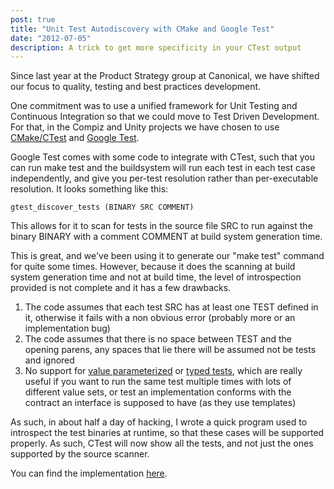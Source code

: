 ```yaml
---
post: true
title: "Unit Test Autodiscovery with CMake and Google Test"
date: "2012-07-05"
description: A trick to get more specificity in your CTest output
---
```


Since last year at the Product Strategy group at Canonical, we have shifted our focus to quality, testing and best practices development.

One commitment was to use a unified framework for Unit Testing and Continuous Integration so that we could move to Test Driven Development. For that, in the Compiz and Unity projects we have chosen to use [CMake/CTest](http://www.cmake.org/) and [Google Test](http://code.google.com/p/googletest/).

Google Test comes with some code to integrate with CTest, such that you can run make test and the buildsystem will run each test in each test case independently, and give you per-test resolution rather than per-executable resolution. It looks something like this:

`gtest_discover_tests (BINARY SRC COMMENT)`

This allows for it to scan for tests in the source file SRC to run against the binary BINARY with a comment COMMENT at build system generation time.

This is great, and we've been using it to generate our "make test" command for quite some times. However, because it does the scanning at build system generation time and not at build time, the level of introspection provided is not complete and it has a few drawbacks.

1. The code assumes that each test SRC has at least one TEST defined in it, otherwise it fails with a non obvious error (probably more or an implementation bug)
2. The code assumes that there is no space between TEST and the opening parens, any spaces that lie there will be assumed not be tests and ignored
3. No support for [value parameterized](http://code.google.com/p/googletest/wiki/AdvancedGuide#Value_Parameterized_Tests) or [typed tests](http://code.google.com/p/googletest/wiki/AdvancedGuide#Type-Parameterized_Tests), which are really useful if you want to run the same test multiple times with lots of different value sets, or test an implementation conforms with the contract an interface is supposed to have (as they use templates)

As such, in about half a day of hacking, I wrote a quick program used to introspect the test binaries at runtime, so that these cases will be supported properly. As such, CTest will now show all the tests, and not just the ones supported by the source scanner.

You can find the implementation [here](https://code.launchpad.net/~compiz-team/compiz/compiz.compiz_discover_tests/+merge/113324).
